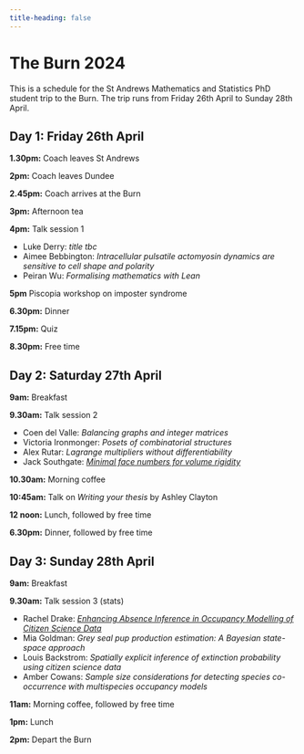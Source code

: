 ```yaml
---
title-heading: false
---
```


# The Burn 2024

This is a schedule for the St Andrews Mathematics and Statistics PhD student trip to the Burn.
The trip runs from Friday 26th April to Sunday 28th April.

## Day 1: Friday 26th April

**1.30pm:** Coach leaves St Andrews

**2pm:** Coach leaves Dundee

**2.45pm:** Coach arrives at the Burn

**3pm:** Afternoon tea

**4pm:** Talk session 1

* Luke Derry: *title tbc*
* Aimee Bebbington: *Intracellular pulsatile actomyosin dynamics are sensitive to cell shape and polarity*
* Peiran Wu: *Formalising mathematics with Lean*


**5pm** Piscopia workshop on imposter syndrome

**6.30pm:** Dinner

**7.15pm:** Quiz

**8.30pm:** Free time

## Day 2: Saturday 27th April

**9am:** Breakfast

**9.30am:** Talk session 2
* Coen del Valle: *Balancing graphs and integer matrices*
* Victoria Ironmonger: *Posets of combinatorial structures*
* Alex Rutar: *Lagrange multipliers without differentiability*
* Jack Southgate: *[Minimal face numbers for volume rigidity](burn-talks/js.md)*

**10.30am:** Morning coffee

**10:45am:** Talk on *Writing your thesis* by Ashley Clayton

**12 noon:** Lunch, followed by free time

**6.30pm:** Dinner, followed by free time


## Day 3: Sunday 28th April

**9am:** Breakfast

**9.30am:** Talk session 3 (stats)
* Rachel Drake: *[Enhancing Absence Inference in Occupancy Modelling of Citizen Science Data](burn-talks/rd.md)*
* Mia Goldman: *Grey seal pup production estimation: A Bayesian state-space approach*
* Louis Backstrom: *Spatially explicit inference of extinction probability using citizen science data*
* Amber Cowans: *Sample size considerations for detecting species co-occurrence with multispecies occupancy models*

**11am:** Morning coffee, followed by free time

**1pm:** Lunch

**2pm:** Depart the Burn

